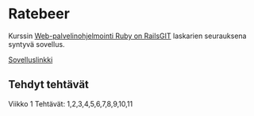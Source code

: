 Ratebeer
========

Kurssin [Web-palvelinohjelmointi Ruby on Rails](http://www.cs.helsinki.fi/courses/582368/2014/k/k/1)[GIT](https://github.com/mluukkai/WebPalvelinohjelmointi2014/wiki/Web-palvelinohjelmointi-Ruby-on-Rails) laskarien seurauksena syntyvä sovellus.

[Sovelluslinkki](http://damp-wave-2351.herokuapp.com/)

Tehdyt tehtävät
---------------
Viikko 1
Tehtävät: 1,2,3,4,5,6,7,8,9,10,11

